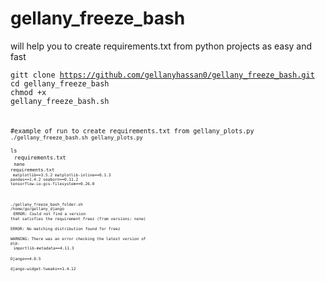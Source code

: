 # gellany_freeze_bash 
will help you to create requirements.txt from python projects as easy and fast

<code>gitt clone https://github.com/gellanyhassan0/gellany_freeze_bash.git</code><br>
<code>cd gellany_freeze_bash</code><br>
<code>chmod +x gellany_freeze_bash.sh<code><br>

#example of run to create requirements.txt from gellany_plots.py
<code>./gellany_freeze_bash.sh gellany_plots.py</code><br>
<code>ls</code><br>
<code>requirements.txt<br>
<code>nano requirements.txt<code><br>
 matplotlib==3.5.2
matplotlib-inline==0.1.3
pandas==1.4.2
seaborn==0.11.2
tensorflow-io-gcs-filesystem==0.26.0</code><br>
 
 
<code>./gellany_freeze_bash_folder.sh /home/go/gellany_django</code><br>
<code>ERROR: Could not find a version that satisfies the requirement freez (from versions: none)</code><br>
<code>ERROR: No matching distribution found for freez</code><br>
<code>WARNING: There was an error checking the latest version of pip.</code><br>
<code>importlib-metadata==4.11.3</code><br>
<code>Django==4.0.5</code><br>
<code>django-widget-tweaks==1.4.12</code><br>


